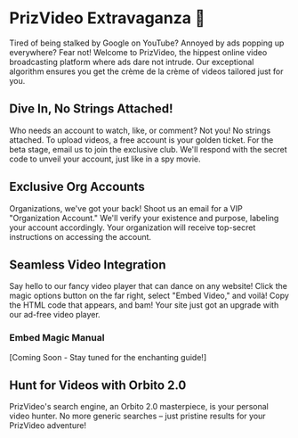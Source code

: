 # PrizVideo Extravaganza 🚀
Tired of being stalked by Google on YouTube? Annoyed by ads popping up everywhere? Fear not! Welcome to PrizVideo, the hippest online video broadcasting platform where ads dare not intrude. Our exceptional algorithm ensures you get the crème de la crème of videos tailored just for you.
## Dive In, No Strings Attached!
Who needs an account to watch, like, or comment? Not you! No strings attached. To upload videos, a free account is your golden ticket. For the beta stage, email us to join the exclusive club. We'll respond with the secret code to unveil your account, just like in a spy movie.
## Exclusive Org Accounts
Organizations, we've got your back! Shoot us an email for a VIP "Organization Account." We'll verify your existence and purpose, labeling your account accordingly. Your organization will receive top-secret instructions on accessing the account.
## Seamless Video Integration
Say hello to our fancy video player that can dance on any website! Click the magic options button on the far right, select "Embed Video," and voilà! Copy the HTML code that appears, and bam! Your site just got an upgrade with our ad-free video player.
### Embed Magic Manual
[Coming Soon - Stay tuned for the enchanting guide!]
## Hunt for Videos with Orbito 2.0
PrizVideo's search engine, an Orbito 2.0 masterpiece, is your personal video hunter. No more generic searches – just pristine results for your PrizVideo adventure!
